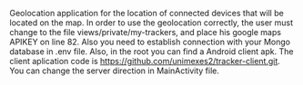 Geolocation application for the location of connected devices that will be located on the map.
In order to use the geolocation correctly, the user must change to the file views/private/my-trackers, and place his google maps APIKEY on line 82.
Also you need to establish connection with your  Mongo database in .env file.
Also, in the root you can find a Android client apk. The client aplication code is  https://github.com/unimexes2/tracker-client.git. You can change the server direction in MainActivity file.

